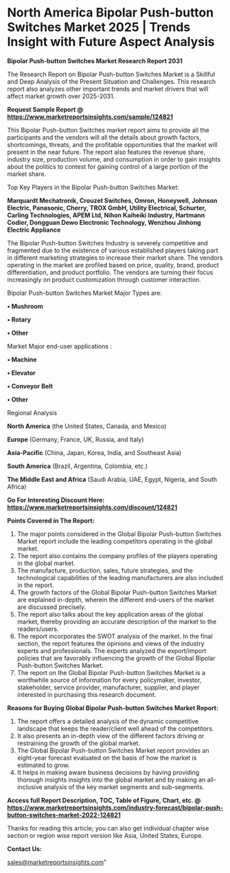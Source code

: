 # North America Bipolar Push-button Switches Market 2025 | Trends Insight with Future Aspect Analysis

<strong>Bipolar Push-button Switches Market Research Report 2031</strong>

The Research Report on Bipolar Push-button Switches Market is a Skillful and Deep Analysis of the Present Situation and Challenges. This research report also analyzes other important trends and market drivers that will affect market growth over 2025-2031.

<strong>Request Sample Report @ <a href=https://www.marketreportsinsights.com/sample/124821>https://www.marketreportsinsights.com/sample/124821</a></strong>

This Bipolar Push-button Switches market report aims to provide all the participants and the vendors will all the details about growth factors, shortcomings, threats, and the profitable opportunities that the market will present in the near future. The report also features the revenue share, industry size, production volume, and consumption in order to gain insights about the politics to contest for gaining control of a large portion of the market share.

Top Key Players in the Bipolar Push-button Switches Market:

<strong>Marquardt Mechatronik, Crouzet Switches, Omron, Honeywell, Johnson Electric, Panasonic, Cherry, TROX GmbH, Utility Electrical, Schurter, Carling Technologies, APEM Ltd, Nihon Kaiheiki Industry, Hartmann Codier, Dongguan Dewo Electronic Technology, Wenzhou Jinhong Electric Appliance</strong>

The Bipolar Push-button Switches Industry is severely competitive and fragmented due to the existence of various established players taking part in different marketing strategies to increase their market share. The vendors operating in the market are profiled based on price, quality, brand, product differentiation, and product portfolio. The vendors are turning their focus increasingly on product customization through customer interaction.

Bipolar Push-button Switches Market Major Types are:

<strong>• Mushroom

• Rotary

• Other</strong>

Market Major end-user applications :

<strong>• Machine

• Elevator

• Conveyor Belt

• Other</strong>

Regional Analysis

</u><strong><b>North America</b></strong> (the United States, Canada, and Mexico)

<strong><b>Europe </b></strong>(Germany, France, UK, Russia, and Italy)

<strong><b>Asia-Pacific</b></strong> (China, Japan, Korea, India, and Southeast Asia)

<strong><b>South America</b></strong> (Brazil, Argentina, Colombia, etc.)

<strong><b>The Middle East and Africa</b></strong> (Saudi Arabia, UAE, Egypt, Nigeria, and South Africa)

<strong>Go For Interesting Discount Here: <a href=https://www.marketreportsinsights.com/discount/124821>https://www.marketreportsinsights.com/discount/124821</a></strong>

<strong>Points Covered in The Report:</strong>
<ol>
  <li>The major points considered in the Global Bipolar Push-button Switches Market report include the leading competitors operating in the global market.</li>
  <li>The report also contains the company profiles of the players operating in the global market.</li>
  <li>The manufacture, production, sales, future strategies, and the technological capabilities of the leading manufacturers are also included in the report.</li>
  <li>The growth factors of the Global Bipolar Push-button Switches Market are explained in-depth, wherein the different end-users of the market are discussed precisely.</li>
  <li>The report also talks about the key application areas of the global market, thereby providing an accurate description of the market to the readers/users.</li>
  <li>The report incorporates the SWOT analysis of the market. In the final section, the report features the opinions and views of the industry experts and professionals. The experts analyzed the export/import policies that are favorably influencing the growth of the Global Bipolar Push-button Switches Market.</li>
  <li>The report on the Global Bipolar Push-button Switches Market is a worthwhile source of information for every policymaker, investor, stakeholder, service provider, manufacturer, supplier, and player interested in purchasing this research document.</li>
</ol>
<strong>Reasons for Buying Global Bipolar Push-button Switches Market Report:</strong>

<ol>
  <li>The report offers a detailed analysis of the dynamic competitive landscape that keeps the reader/client well ahead of the competitors.</li>
  <li>It also presents an in-depth view of the different factors driving or restraining the growth of the global market.</li>
  <li>The Global Bipolar Push-button Switches Market report provides an eight-year forecast evaluated on the basis of how the market is estimated to grow.</li>
  <li>It helps in making aware business decisions by having providing thorough insights insights into the global market and by making an all-inclusive analysis of the key market segments and sub-segments.</li>
</ol>
<strong>Access full Report Description, TOC, Table of Figure, Chart, etc. @ <a href=https://www.marketreportsinsights.com/industry-forecast/bipolar-push-button-switches-market-2022-124821>https://www.marketreportsinsights.com/industry-forecast/bipolar-push-button-switches-market-2022-124821</a></strong>


Thanks for reading this article; you can also get individual chapter wise section or region wise report version like Asia, United States, Europe.

<strong>Contact Us:</strong>

sales@marketreportsinsights.com"
